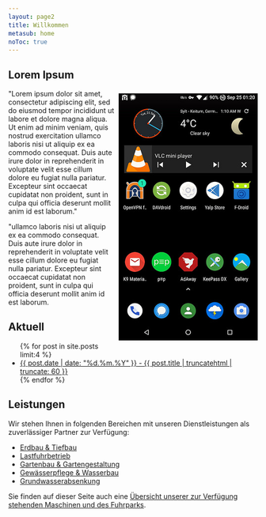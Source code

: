 ```yaml
---
layout: page2
title: Willkommen
metasub: home
noToc: true
---
```


<h2>Lorem Ipsum</h2>

<p><div style="margin: 8px 0 8px 8px;display: inline; float: right; z-index: 0;" class="slideshow"><img style="float: right; z-index: 0;" src="/images/fon.jpg" /></div>"Lorem ipsum dolor sit amet, consectetur adipiscing elit, sed do eiusmod tempor incididunt ut labore et dolore magna aliqua. Ut enim ad minim veniam, quis nostrud exercitation ullamco laboris nisi ut aliquip ex ea commodo consequat. Duis aute irure dolor in reprehenderit in voluptate velit esse cillum dolore eu fugiat nulla pariatur. Excepteur sint occaecat cupidatat non proident, sunt in culpa qui officia deserunt mollit anim id est laborum."</p>

<p>"ullamco laboris nisi ut aliquip ex ea commodo consequat. Duis aute irure dolor in reprehenderit in voluptate velit esse cillum dolore eu fugiat nulla pariatur. Excepteur sint occaecat cupidatat non proident, sunt in culpa qui officia deserunt mollit anim id est laborum.</p>

<h2>Aktuell</h2>

<ul>
{% for post in site.posts limit:4 %}
<li>
  <a href="{{ post.url }}" title="{{ post.date | date: "%d %m %Y" }} - {{ post.title | truncatehtml }}">{{ post.date | date: "%d.%m.%Y" }} - {{ post.title | truncatehtml | truncate: 60 }}</a>
</li>
{% endfor %}
</ul>

<h2>Leistungen</h2>

<p>Wir stehen Ihnen in folgenden Bereichen mit unseren Dienstleistungen als zuverlässiger Partner zur Verfügung:</p>

<ul>
	<li><a class="page-link" href="/erdbau/">Erdbau &amp; Tiefbau</a></li>
	<li><a class="page-link" href="/fuhrbetrieb/">Lastfuhrbetrieb</a></li>
	<li><a class="page-link" href="/gartenbau/">Gartenbau &amp; Gartengestaltung</a></li>
	<li><a class="page-link" href="/gewaesserpflege/">Gewässerpflege &amp; Wasserbau</a></li>
	<li><a class="page-link" href="/grundwasserabsenkung/">Grundwasserabsenkung</a></li>
</ul>

<p>Sie finden auf dieser Seite auch eine <a class="page-link" href="/maschinen/">Übersicht unserer zur Verfügung stehenden Maschinen und des Fuhrparks</a>.</p>

